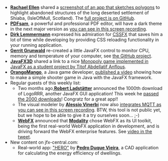 * [**Rachael Ellen**](https://twitter.com/Geolocoder) shared a [screenshot of an app that sketches polygons](https://twitter.com/Geolocoder/status/1588208416547254272) to highlight abandoned structures of the long deserted settlement of Shiaba, (IsleOfMull, Scotland). The [full project is on GitHub](https://github.com/Esri/arcgis-runtime-samples-java).
* [**PDFsam**](https://twitter.com/PDFsamOSS), a powerful and professional PDF editor, will have a dark theme in the next major version as [you can see in this screen recording](https://twitter.com/PDFsamOSS/status/1588564518644617216).
* [**Dirk Lemmermann**](https://twitter.com/dlemmermann) expressed his admiration for [CSSFX](https://www.jfx-central.com/tools/cssfx) that saves him a lot of time while developing by providing CSS reloading functionality in your running application.
* [**Gerrit Grunwald**](https://twitter.com/hansolo_) re-created a little JavaFX control to monitor CPU, memory and temperature of your computer, see [the GitHub project](https://github.com/HanSolo/jcpu).
* [**JavaFX3D**](https://twitter.com/JavaFX3D) shared a link to a nice [Monopoly game implemented in JavaFX as a student project by Titof Abdellatif Anflous](https://twitter.com/JavaFX3D/status/1590145286118465536).
* [**OrangoMango**](https://twitter.com/orango_mango), a Java game developer, [published a video](https://www.youtube.com/watch?v=NOPdE1UoqRw) showing how to make a simple shooter game in Java with the JavaFX framework.
* Regular guests of this weekly list:
  * Two months ago,[**Robert Ladstätter**](https://twitter.com/rladstaetter) announced the 1000th download of LogoRRR, another JavaFX GUI application! This week he [passed the 2000 downloads](https://twitter.com/logorrr/status/1588802037923254272)! Congratz for a great app!!
  * The visual modeler by [**Alessio Vinerbi**](https://twitter.com/Alessio_Vinerbi) now also [integrates MQTT as you can see in this screen recording](https://twitter.com/Alessio_Vinerbi/status/1588849677645934594). BTW, this tool is not public yet, but we hope to be able to give it a try ourselves soon... ;-)
  * [**WebFX**](https://twitter.com/WebFXProject) announced that [**Modality**](https://modality.one) chose WebFX as its UI toolkit, being the first real-world WebFX application in development, and is driving forward the WebFX enterprise features. See [video in the tweet](https://twitter.com/WebFXProject/status/1589961407469977600).
* New content on jfx-central.com:
  * Real-world app: ["HERO"](https://www.jfx-central.com/real_world/hero) by [**Pedro Duque Vieira**](https://twitter.com/P_Duke), a CAD application for calculating the energy efficiency of dwellings. 